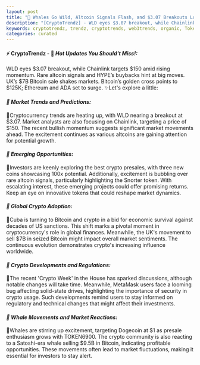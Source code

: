 ```yaml
---
layout: post
title: "🌅 Whales Go Wild, Altcoin Signals Flash, and $3.07 Breakouts Loom"
description: "[CryptoTrendz] - WLD eyes $3.07 breakout, while Chainlink targets $150 amid rising momentum. Rare altcoin signals and HYPE’s buybacks hint at big moves. UK’s $7B Bitcoin sale shakes markets. Bitcoin’s golden cross points to $125K; Ethereum and ADA set to surge."
keywords: cryptotrendz, trendz, cryptotrends, web3trends, organic, Token, Dogecoin, XRP, Bitcoin, Market, Crypto, Ethereum, Altcoin, Analyst, Altcoins
categories: curated
---
```


#### ⚡ CryptoTrendz - 📌 *Hot Updates You Should't Miss!:*

WLD eyes $3.07 breakout, while Chainlink targets $150 amid rising momentum. Rare altcoin signals and HYPE’s buybacks hint at big moves. UK’s $7B Bitcoin sale shakes markets. Bitcoin’s golden cross points to $125K; Ethereum and ADA set to surge. ✨Let's explore a little:


#### *🔖  Market Trends and Predictions:*  

🔹Cryptocurrency trends are heating up, with WLD nearing a breakout at $3.07. Market analysts are also focusing on Chainlink, targeting a price of $150. The recent bullish momentum suggests significant market movements ahead. The excitement continues as various altcoins are gaining attention for potential growth.

#### *🔖  Emerging Opportunities:*  

🔹Investors are keenly exploring the best crypto presales, with three new coins showcasing 100x potential. Additionally, excitement is bubbling over rare altcoin signals, particularly highlighting the Snorter token. With escalating interest, these emerging projects could offer promising returns. Keep an eye on innovative tokens that could reshape market dynamics.

#### *🔖  Global Crypto Adoption:*  

🔹Cuba is turning to Bitcoin and crypto in a bid for economic survival against decades of US sanctions. This shift marks a pivotal moment in cryptocurrency's role in global finances. Meanwhile, the UK's movement to sell $7B in seized Bitcoin might impact overall market sentiments. The continuous evolution demonstrates crypto's increasing influence worldwide.

#### *🔖  Crypto Developments and Regulations:*  

🔹The recent 'Crypto Week' in the House has sparked discussions, although notable changes will take time. Meanwhile, MetaMask users face a looming bug affecting solid-state drives, highlighting the importance of security in crypto usage. Such developments remind users to stay informed on regulatory and technical changes that might affect their investments.

#### *🔖  Whale Movements and Market Reactions:*  

🔹Whales are stirring up excitement, targeting Dogecoin at $1 as presale enthusiasm grows with TOKEN6900. The crypto community is also reacting to a Satoshi-era whale selling $9.5B in Bitcoin, indicating profitable opportunities. These movements often lead to market fluctuations, making it essential for investors to stay alert.